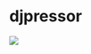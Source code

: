 # djpressor

<a href="https://travis-ci.org/FundedByMe/djpressor"><img src="https://travis-ci.org/FundedByMe/djpressor.svg?branch=master"/></a>
